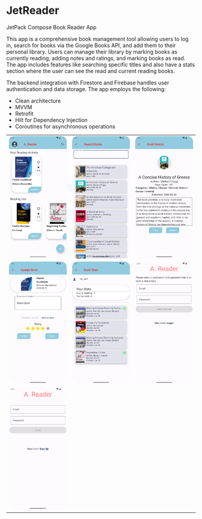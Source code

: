# JetReader
JetPack Compose Book Reader App


This app is a comprehensive book management tool allowing users to log in, search for books via the Google Books API, and add them to their personal library. Users can manage their library by marking books as currently reading, adding notes and ratings, and marking books as read. The app includes features like searching specific titles and also have a stats section where the user can see the read and current reading books.

The backend integration with Firestore and Firebase handles user authentication and data storage. The app employs the following:
- Clean architecture
- MVVM
- Retrofit
- Hilt for Dependency Injection
- Coroutines for asynchronous operations

<table>
  <tr>
    <td align="center"><img src="screenshots/reader1.png" alt="screenshot 1" width="200"></td>
    <td align="center"><img src="screenshots/reader2.png" alt="screenshot 2" width="200"></td>
    <td align="center"><img src="screenshots/reader3.png" alt="screenshot 3" width="200"></td>
  </tr>
  <tr>
    <td align="center"><img src="screenshots/reader4.png" alt="screenshot 4" width="200"></td>
    <td align="center"><img src="screenshots/reader5.png" alt="screenshot 5" width="200"></td>
    <td align="center"><img src="screenshots/reader6.png" alt="screenshot 6" width="200"></td>
  </tr>
   <tr>
    <td align="center"><img src="screenshots/reader7.png" alt="screenshot 7" width="200"></td>
  </tr>

</table>